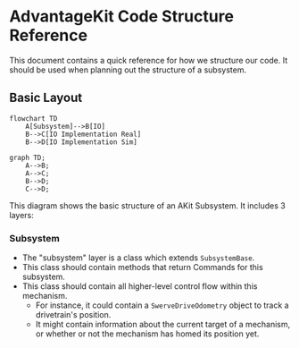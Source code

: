 # AdvantageKit Code Structure Reference

This document contains a quick reference for how we structure our code.
It should be used when planning out the structure of a subsystem.

## Basic Layout

```mermaid
flowchart TD
    A[Subsystem]-->B[IO]
    B-->C[IO Implementation Real]
    B-->D[IO Implementation Sim]
```

```mermaid
graph TD;
    A-->B;
    A-->C;
    B-->D;
    C-->D;
```

This diagram shows the basic structure of an AKit Subsystem.
It includes 3 layers:

### Subsystem

- The "subsystem" layer is a class which extends `SubsystemBase`.
- This class should contain methods that return Commands for this subsystem.
- This class should contain all higher-level control flow within this mechanism.
  - For instance, it could contain a `SwerveDriveOdometry` object to track a drivetrain's position.
  - It might contain information about the current target of a mechanism, or whether or not the mechanism has homed its position yet.
